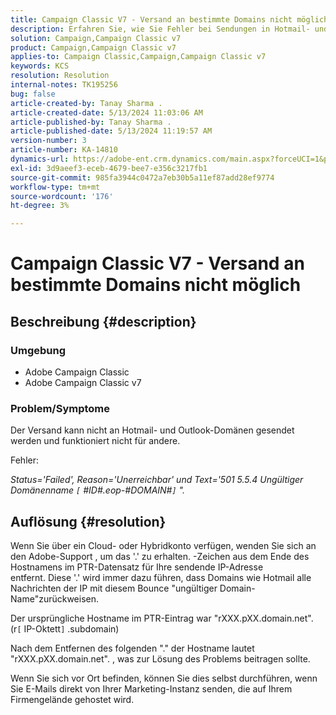 ```yaml
---
title: Campaign Classic V7 - Versand an bestimmte Domains nicht möglich
description: Erfahren Sie, wie Sie Fehler bei Sendungen in Hotmail- und Outlook-Domänen beheben können.
solution: Campaign,Campaign Classic v7
product: Campaign,Campaign Classic v7
applies-to: Campaign Classic,Campaign,Campaign Classic v7
keywords: KCS
resolution: Resolution
internal-notes: TK195256
bug: false
article-created-by: Tanay Sharma .
article-created-date: 5/13/2024 11:03:06 AM
article-published-by: Tanay Sharma .
article-published-date: 5/13/2024 11:19:57 AM
version-number: 3
article-number: KA-14810
dynamics-url: https://adobe-ent.crm.dynamics.com/main.aspx?forceUCI=1&pagetype=entityrecord&etn=knowledgearticle&id=9d2dad5a-1811-ef11-9f8a-6045bd02b206
exl-id: 3d9aeef3-eceb-4679-bee7-e356c3217fb1
source-git-commit: 985fa3944c0472a7eb30b5a11ef87add28ef9774
workflow-type: tm+mt
source-wordcount: '176'
ht-degree: 3%

---
```


# Campaign Classic V7 - Versand an bestimmte Domains nicht möglich

## Beschreibung {#description}


### Umgebung

- Adobe Campaign Classic
- Adobe Campaign Classic v7


### Problem/Symptome

Der Versand kann nicht an Hotmail- und Outlook-Domänen gesendet werden und funktioniert nicht für andere.

Fehler:

*Status=&#39;Failed&#39;, Reason=&#39;Unerreichbar&#39; und Text=&#39;501 5.5.4 Ungültiger Domänenname `[` #ID#.eop-#DOMAIN#`]` &quot;.*





## Auflösung {#resolution}


Wenn Sie über ein Cloud- oder Hybridkonto verfügen, wenden Sie sich an den Adobe-Support , um das &#39;.&#39; zu erhalten. -Zeichen aus dem Ende des Hostnamens im PTR-Datensatz für Ihre sendende IP-Adresse entfernt. Diese &#39;.&#39; wird immer dazu führen, dass Domains wie Hotmail alle Nachrichten der IP mit diesem Bounce &quot;ungültiger Domain-Name&quot;zurückweisen.

Der ursprüngliche Hostname im PTR-Eintrag war &quot;rXXX.pXX.domain.net&quot;. (r`[` IP-Oktett`]` .subdomain)

Nach dem Entfernen des folgenden &quot;.&quot; der Hostname lautet &quot;rXXX.pXX.domain.net&quot;. , was zur Lösung des Problems beitragen sollte.

Wenn Sie sich vor Ort befinden, können Sie dies selbst durchführen, wenn Sie E-Mails direkt von Ihrer Marketing-Instanz senden, die auf Ihrem Firmengelände gehostet wird.
